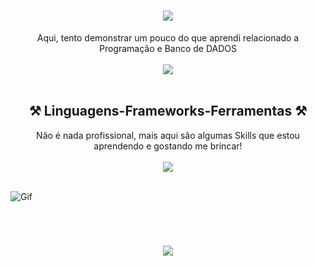 <!-- Animação de apresentação -->
<h1 align="center">
<img src="https://readme-typing-svg.herokuapp.com/?font=Righteous&size=35&center=true&vCenter=true&width=500&height=70&duration=6000&lines=Welcome!+👋;" />
</h1>

<!-- Frase de explicação -->
<div align="center"> 
Aqui, tento demonstrar um pouco do que aprendi relacionado a Programação e Banco de DADOS 
</div>

<br>

<!-- TAGs de Whats, LinkedIn e Insta 
[![WhatsApp](https://img.shields.io/badge/WhatsApp-25D366?style=for-the-badge&logo=whatsapp&logoColor=white)](https://wa.me/5562991557759)[![LinkedIn](https://img.shields.io/badge/LinkedIn-0077B5?style=for-the-badge&logo=linkedin&logoColor=white)]([https://wa.me/5562991557759](https://www.linkedin.com/in/wallas-oliveira-carvalho-91679018a/))[![Instagram](https://img.shields.io/badge/Instagram-E4405F?style=for-the-badge&logo=instagram&logoColor=white)](https://www.instagram.com/wallas_carvalho19/) -->

<!-- Grafico -->
<div align="center" >
  <picture>
  <source
    srcset="https://github-readme-stats.vercel.app/api?username=Abatrack&show_icons=true&theme=dark"
    media="(prefers-color-scheme: dark)"
  />
  <source
    srcset="https://github-readme-stats.vercel.app/api?username=artur-debv&show_icons=true"
    media="(prefers-color-scheme: light), (prefers-color-scheme: no-preference)"
  />
  <img src="https://github-readme-stats.vercel.app/api?username=artur-debv&show_icons=true" />
</picture>
</div>

<br>

<h2 align="center" >⚒️ Linguagens-Frameworks-Ferramentas ⚒️</h2>

<div align="center"> 
Não é nada profissional, mais aqui são algumas Skills que estou aprendendo e gostando me brincar! 
</div>

<br>

<!-- Skills, para acesso ao GIT com as imagens https://github.com/tandpfun/skill-icons#readme -->
<div align="center" >
  <img src="https://skillicons.dev/icons?i=vscode,js,mysql,sqlite,postgres,firebase" />
</div>

<br>

<!-- Gif -->
![Gif](https://github.com/Abatrack/Abatrack/assets/64752116/af6d635e-57a5-4bdd-b244-cfbf5fda8e20)

<br>

<!-- Animação de agradecimento -->
<h1 align="center">
<img src="https://readme-typing-svg.herokuapp.com/?font=Righteous&size=35&center=true&vCenter=true&width=500&height=70&duration=6000&lines=Obrigado+pela+atenção!;" />
</h1>

